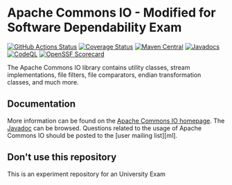 Apache Commons IO - Modified for Software Dependability Exam
===================

[![GitHub Actions Status](https://github.com/apache/commons-io/workflows/Java%20CI/badge.svg)](https://github.com/apache/commons-io/actions)
[![Coverage Status](https://codecov.io/gh/apache/commons-io/branch/master/graph/badge.svg)](https://app.codecov.io/gh/apache/commons-io/branch/master)
[![Maven Central](https://maven-badges.herokuapp.com/maven-central/commons-io/commons-io/badge.svg?gav=true)](https://maven-badges.herokuapp.com/maven-central/commons-io/commons-io/?gav=true)
[![Javadocs](https://javadoc.io/badge/commons-io/commons-io/2.11.0.svg)](https://javadoc.io/doc/commons-io/commons-io/2.11.0)
[![CodeQL](https://github.com/apache/commons-io/workflows/CodeQL/badge.svg)](https://github.com/apache/commons-io/actions/workflows/codeql-analysis.yml?query=workflow%3ACodeQL)
[![OpenSSF Scorecard](https://api.securityscorecards.dev/projects/github.com/apache/commons-io/badge)](https://api.securityscorecards.dev/projects/github.com/apache/commons-io)

The Apache Commons IO library contains utility classes, stream implementations, file filters,
file comparators, endian transformation classes, and much more.

Documentation
-------------

More information can be found on the [Apache Commons IO homepage](https://commons.apache.org/proper/commons-io).
The [Javadoc](https://commons.apache.org/proper/commons-io/apidocs) can be browsed.
Questions related to the usage of Apache Commons IO should be posted to the [user mailing list][ml].

Don't use this repository
-------------

This is an experiment repository for an University Exam
